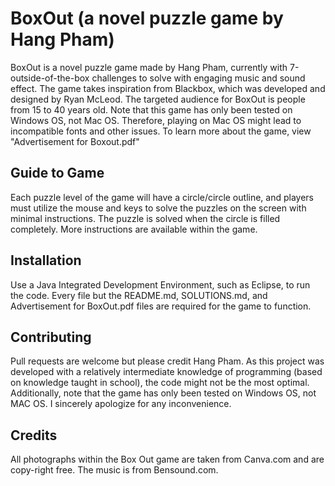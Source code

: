 # BoxOut (a novel puzzle game by Hang Pham)

BoxOut is a novel puzzle game made by Hang Pham, currently with 7-outside-of-the-box challenges to solve with engaging music and sound effect. The game takes inspiration from Blackbox, which was developed and designed by Ryan McLeod. The targeted audience for BoxOut is people from 15 to 40 years old. Note that this game has only been tested on Windows OS, not Mac OS. Therefore, playing on Mac OS might lead to incompatible fonts and other issues. To learn more about the game, view "Advertisement for Boxout.pdf"

## Guide to Game
Each puzzle level of the game will have a circle/circle outline, and players must utilize the mouse and keys to solve the puzzles on the screen with minimal instructions. The puzzle is solved when the circle is filled completely. More instructions are available within the game. 

## Installation
Use a Java Integrated Development Environment, such as Eclipse, to run the code. Every file but the README.md, SOLUTIONS.md, and Advertisement for BoxOut.pdf files are required for the game to function.


## Contributing
Pull requests are welcome but please credit Hang Pham. As this project was developed with a relatively intermediate knowledge of programming (based on knowledge taught in school), the code might not be the most optimal. Additionally, note that the game has only been tested on Windows OS, not MAC OS. I sincerely apologize for any inconvenience. 

## Credits 
All photographs within the Box Out game are taken from Canva.com and are copy-right free. The music is from Bensound.com. 
